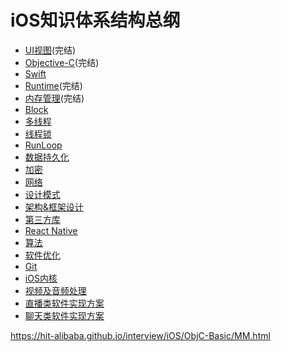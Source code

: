 # iOS知识体系结构总纲

* [UI视图](./UI视图.md)(完结)
* [Objective-C](./Objective-C.md)(完结)
* [Swift](./Swift.md)
* [Runtime](./Runtime.md)(完结)
* [内存管理](./内存管理.md)(完结)
* [Block](./Block.md)
* [多线程](./多线程.md)
* [线程锁](./线程锁.md)
* [RunLoop](./RunLoop.md)
* [数据持久化](./数据持久化.md)
* [加密](./加密.md)
* [网络](./网络.md)
* [设计模式](./设计模式.md)
* [架构&框架设计](./架构&框架设计.md)
* [第三方库](./第三方库.md)
* [React Native](./ReactNative.md)
* [算法](./算法.md)
* [软件优化](./软件优化.md)
* [Git](./Git.md)
* [iOS内核](./iOS内核.md)
* [视频及音频处理](./视频及音频处理.md)
* [直播类软件实现方案](./直播类软件实现方案.md)
* [聊天类软件实现方案](./聊天类软件实现方案.md)


https://hit-alibaba.github.io/interview/iOS/ObjC-Basic/MM.html
